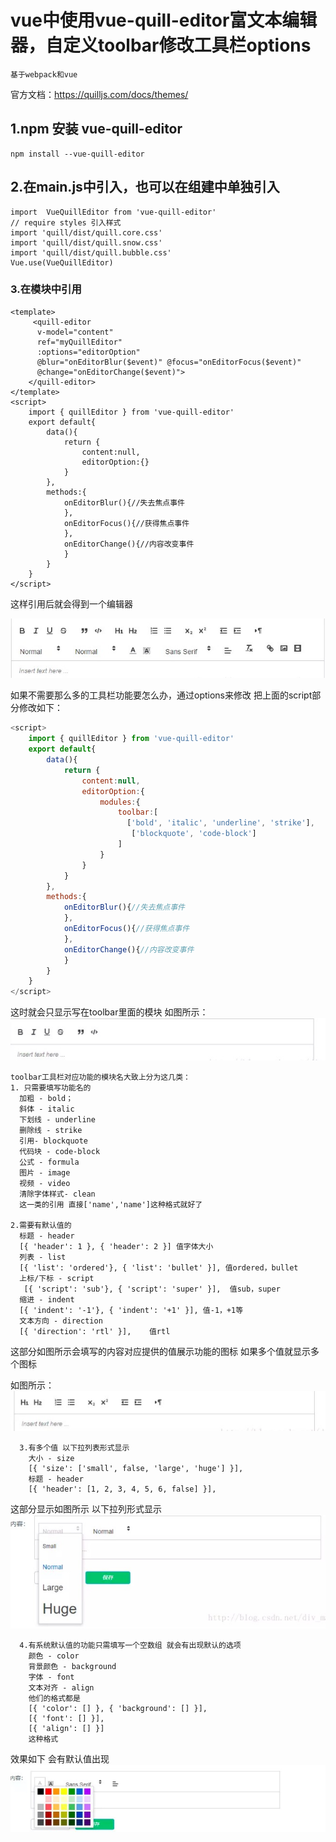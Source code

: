 # vue中使用vue-quill-editor富文本编辑器，自定义toolbar修改工具栏options
    基于webpack和vue
官方文档：https://quilljs.com/docs/themes/

## 1.npm 安装 vue-quill-editor
    npm install --vue-quill-editor

## 2.在main.js中引入，也可以在组建中单独引入
```vue
import  VueQuillEditor from 'vue-quill-editor'
// require styles 引入样式
import 'quill/dist/quill.core.css'
import 'quill/dist/quill.snow.css'
import 'quill/dist/quill.bubble.css'
Vue.use(VueQuillEditor)
```
### 3.在模块中引用
```vue
<template>
     <quill-editor 
      v-model="content" 
      ref="myQuillEditor" 
      :options="editorOption" 
      @blur="onEditorBlur($event)" @focus="onEditorFocus($event)"
      @change="onEditorChange($event)">
    </quill-editor>
</template> 
<script>
    import { quillEditor } from 'vue-quill-editor'
    export default{
        data(){
            return {
                content:null,
                editorOption:{}
            }
        },
        methods:{
            onEditorBlur(){//失去焦点事件
            },
            onEditorFocus(){//获得焦点事件
            },
            onEditorChange(){//内容改变事件
            }
        }
    }
</script>   
```
这样引用后就会得到一个编辑器

![Image text](https://raw.githubusercontent.com/rainyGLC/gitPress/master/images/vueQuill.png)

如果不需要那么多的工具栏功能要怎么办，通过options来修改
把上面的script部分修改如下：
```JavaScript
<script>
    import { quillEditor } from 'vue-quill-editor'
    export default{
        data(){
            return {
                content:null,
                editorOption:{
                    modules:{
                        toolbar:[
                          ['bold', 'italic', 'underline', 'strike'],        // toggled buttons
                           ['blockquote', 'code-block']
                        ]
                    }
                }
            }
        },
        methods:{
            onEditorBlur(){//失去焦点事件
            },
            onEditorFocus(){//获得焦点事件
            },
            onEditorChange(){//内容改变事件
            }
        }
    }
</script>   

```
这时就会只显示写在toolbar里面的模块
如图所示：
![Image text](https://raw.githubusercontent.com/rainyGLC/gitPress/master/images/vueQuill2.png)

    toolbar工具栏对应功能的模块名大致上分为这几类：
    1. 只需要填写功能名的
      加粗 - bold；
      斜体 - italic
      下划线 - underline
      删除线 - strike
      引用- blockquote
      代码块 - code-block
      公式 - formula
      图片 - image
      视频 - video
      清除字体样式- clean
      这一类的引用 直接['name','name']这种格式就好了

    2.需要有默认值的
      标题 - header  
      [{ 'header': 1 }, { 'header': 2 }] 值字体大小
      列表 - list 
      [{ 'list': 'ordered'}, { 'list': 'bullet' }], 值ordered，bullet
      上标/下标 - script 
       [{ 'script': 'sub'}, { 'script': 'super' }],  值sub，super
      缩进 - indent
      [{ 'indent': '-1'}, { 'indent': '+1' }], 值-1，+1等
      文本方向 - direction
      [{ 'direction': 'rtl' }],    值rtl

这部分如图所示会填写的内容对应提供的值展示功能的图标 如果多个值就显示多个图标

如图所示：
![Image text](https://github.com/rainyGLC/gitPress/blob/master/images/vueQuill3.png)

      3.有多个值 以下拉列表形式显示
        大小 - size
        [{ 'size': ['small', false, 'large', 'huge'] }],  
        标题 - header
        [{ 'header': [1, 2, 3, 4, 5, 6, false] }],
这部分显示如图所示 以下拉列形式显示
![Image text](https://github.com/rainyGLC/gitPress/blob/master/images/vue-quill4.png)

      4.有系统默认值的功能只需填写一个空数组 就会有出现默认的选项
        颜色 - color
        背景颜色 - background
        字体 - font
        文本对齐 - align
        他们的格式都是
        [{ 'color': [] }, { 'background': [] }], 
        [{ 'font': [] }],
        [{ 'align': [] }]
        这种格式

效果如下 会有默认值出现
![Image text](https://github.com/rainyGLC/gitPress/blob/master/images/vueQuil5.png)
